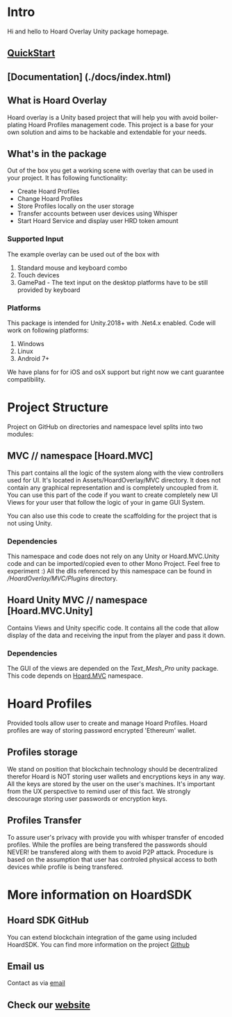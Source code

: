 # Intro #

Hi and hello to Hoard Overlay Unity package homepage.

## [QuickStart](./articles/intro.md)
## [Documentation] (./docs/index.html)

## What is Hoard Overlay ##

Hoard overlay is a Unity based project that will help you with avoid boiler-plating Hoard Profiles management code.
This project is a base for your own solution and aims to be hackable and extendable for your needs. 

## What's in the package ##

Out of the box you get a working scene with overlay that can be used in your project. It has following functionality:

- Create Hoard Profiles
- Change Hoard Profiles 
- Store Profiles locally on the user storage
- Transfer accounts between user devices using Whisper
- Start Hoard Service and display user HRD token amount

### Supported Input ###
The example overlay can be used out of the box with
1. Standard mouse and keyboard combo
2. Touch devices
3. GamePad - The text input on the desktop platforms have to be still provided by keyboard

### Platforms ###

This package is intended for Unity.2018+ with .Net4.x enabled. Code will work on following platforms:
1. Windows 
2. Linux
3. Android 7+ 

We have plans for for iOS and osX support but right now we cant guarantee compatibility.

# Project Structure #

Project on GitHub on directories and namespace level splits into two modules:

## MVC // namespace [Hoard.MVC] ##

This part contains all the logic of the system along with the view controllers used for UI. It's located in Assets/HoardOverlay/MVC directory.
It does not contain any graphical representation and is completely uncoupled from it. You can use this part of the code if you want to create completely new UI Views for your user that follow the logic of your in game GUI System.

You can also use this code to create the scaffolding for the project that is not using Unity. 

### Dependencies ###

This namespace and code does not rely on any Unity or Hoard.MVC.Unity code and can be imported/copied even to other Mono Project. Feel free to experiment :) 
All the dlls referenced by this namespace can be found in _/HoardOverlay/MVC/Plugins_ directory.

## Hoard Unity MVC // namespace [Hoard.MVC.Unity] ##

Contains Views and Unity specific code. It contains all the code that allow display of the data and receiving the input from the player and pass it down. 

### Dependencies ###

The GUI of the views are depended on the *Text_Mesh_Pro* unity package.
This code depends on [Hoard.MVC](#Hoard.MVC) namespace.

# Hoard Profiles #

Provided tools allow user to create and manage Hoard Profiles. Hoard profiles are way of storing password encrypted 'Ethereum' wallet.

## Profiles storage ##

We stand on position that blockchain technology should be decentralized therefor Hoard is NOT storing user wallets and encryptions keys in any way. All the keys are stored by the user on the user's machines. It's important from the UX perspective to remind user of this fact. We strongly descourage storing user passwords or encryption keys.

## Profiles Transfer ##

To assure user's privacy with provide you with whisper transfer of encoded profiles. While the profiles are being transfered the passwords should NEVER! be transfered along with them to avoid P2P attack. Procedure is based on the assumption that user has controled physical access to both devices while profile is being transfered.

# More information on HoardSDK #

## Hoard SDK GitHub ##

You can extend blockchain integration of the game using included HoardSDK.
You can find more information on the project [Github](https://github.com/hoardexchange/HoardSDK)

## Email us ##

Contact as via [email](mailto:hello@hoard.exchange)

## Check our [website](https://www.hoard.exchange/) ##
